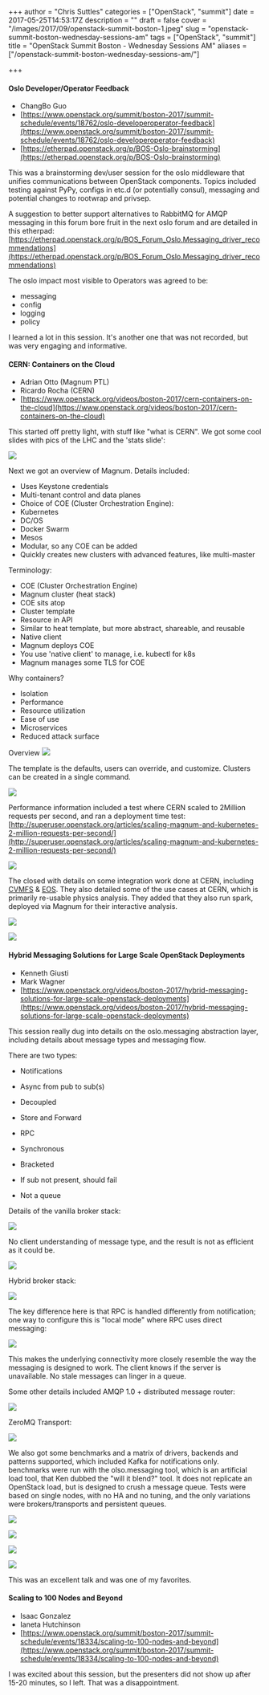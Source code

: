 +++
author = "Chris Suttles"
categories = ["OpenStack", "summit"]
date = 2017-05-25T14:53:17Z
description = ""
draft = false
cover = "/images/2017/09/openstack-summit-boston-1.jpeg"
slug = "openstack-summit-boston-wednesday-sessions-am"
tags = ["OpenStack", "summit"]
title = "OpenStack Summit Boston - Wednesday Sessions AM"
aliases = ["/openstack-summit-boston-wednesday-sessions-am/"]

+++


#### Oslo Developer/Operator Feedback

- ChangBo Guo
- [https://www.openstack.org/summit/boston-2017/summit-schedule/events/18762/oslo-developeroperator-feedback](https://www.openstack.org/summit/boston-2017/summit-schedule/events/18762/oslo-developeroperator-feedback)
- [https://etherpad.openstack.org/p/BOS-Oslo-brainstorming](https://etherpad.openstack.org/p/BOS-Oslo-brainstorming)

This was a brainstorming dev/user session for the oslo middleware that unifies communications between OpenStack components. Topics included testing against PyPy, configs in etc.d (or potentially consul), messaging and potential changes to rootwrap and privsep.

A suggestion to better support alternatives to RabbitMQ for AMQP messaging in this forum bore fruit in the next oslo forum and are detailed in this etherpad: [https://etherpad.openstack.org/p/BOS_Forum_Oslo.Messaging_driver_recommendations](https://etherpad.openstack.org/p/BOS_Forum_Oslo.Messaging_driver_recommendations)

The oslo impact most visible to Operators was agreed to be:
 
* messaging
* config
* logging
* policy

I learned a lot in this session. It's another one that was not recorded, but was very engaging and informative.

#### CERN: Containers on the Cloud

- Adrian Otto (Magnum PTL)
- Ricardo Rocha (CERN)
- [https://www.openstack.org/videos/boston-2017/cern-containers-on-the-cloud](https://www.openstack.org/videos/boston-2017/cern-containers-on-the-cloud)

This started off pretty light, with stuff like "what is CERN". We got some cool slides with pics of the LHC and the 'stats slide':

![](/content/images/2017/05/Photo-May-10--9-53-08-AM.jpg)

Next we got an overview of Magnum. Details included:

* Uses Keystone credentials
* Multi-tenant control and data planes
* Choice of COE (Cluster Orchestration Engine):
 * Kubernetes
 * DC/OS
 * Docker Swarm
 * Mesos
 * Modular, so any COE can be added
* Quickly creates new clusters with advanced features, like multi-master

Terminology:

* COE (Cluster Orchestration Engine)
* Magnum cluster (heat stack)
 * COE sits atop
* Cluster template
 * Resource in API
 * Similar to heat template, but more abstract, shareable, and reusable
* Native client
 * Magnum deploys COE
 * You use 'native client' to manage, i.e. kubectl for k8s
 * Magnum manages some TLS for COE

Why containers?

* Isolation
* Performance
* Resource utilization
* Ease of use
* Microservices
* Reduced attack surface

Overview
![](/content/images/2017/05/Photo-May-10--10-04-26-AM.jpg)

The template is the defaults, users can override, and customize. Clusters can be created in a single command.

![](/content/images/2017/05/Photo-May-10--10-05-54-AM.jpg)

Performance information included a test where CERN scaled to 2Million requests per second, and ran a deployment time test: [http://superuser.openstack.org/articles/scaling-magnum-and-kubernetes-2-million-requests-per-second/](http://superuser.openstack.org/articles/scaling-magnum-and-kubernetes-2-million-requests-per-second/)

![](/content/images/2017/05/Photo-May-10--10-07-32-AM.jpg)

The closed with details on some integration work done at CERN, including [CVMFS](https://github.com/cvmfs/cvmfs) & [EOS](https://github.com/cern-eos/eos). They also detailed some of the use cases at CERN, which is primarily re-usable physics analysis. They added that they also run spark, deployed via Magnum for their interactive analysis.

![](/content/images/2017/05/Photo-May-10--10-19-46-AM.jpg)

![](/content/images/2017/05/Photo-May-10--10-24-50-AM.jpg)


#### Hybrid Messaging Solutions for Large Scale OpenStack Deployments

- Kenneth Giusti
- Mark Wagner
- [https://www.openstack.org/videos/boston-2017/hybrid-messaging-solutions-for-large-scale-openstack-deployments](https://www.openstack.org/videos/boston-2017/hybrid-messaging-solutions-for-large-scale-openstack-deployments)

This session really dug into details on the oslo.messaging abstraction layer, including details about message types and messaging flow. 

There are two types:

* Notifications
 * Async from pub to sub(s)
 * Decoupled
 * Store and Forward

* RPC
 * Synchronous
 * Bracketed
 * If sub not present, should fail
 * Not a queue

Details of the vanilla broker stack: 

![](/content/images/2017/05/Photo-May-10--11-10-57-AM.jpg)

No client understanding of message type, and the result is not as efficient as it could be.

![](/content/images/2017/05/Photo-May-10--11-08-40-AM.jpg)

Hybrid broker stack: 

![](/content/images/2017/05/Photo-May-10--11-11-38-AM.jpg)

The key difference here is that RPC is handled differently from notification; one way to configure this is "local mode" where RPC uses direct messaging: 

![](/content/images/2017/05/Photo-May-10--11-10-01-AM.jpg)

This makes the underlying connectivity more closely resemble the way the messaging is designed to work. The client knows if the server is unavailable. No stale messages can linger in a queue.

Some other details included AMQP 1.0 + distributed message router:

![](/content/images/2017/05/Photo-May-10--11-18-28-AM.jpg)

ZeroMQ Transport:

![](/content/images/2017/05/Photo-May-10--11-16-08-AM.jpg)

We also got some benchmarks and a matrix of drivers, backends and patterns supported, which included Kafka for notifications only. benchmarks were run with the olso.messaging tool, which is an artificial load tool, that Ken dubbed the "will it blend?" tool. It does not replicate an OpenStack load, but is designed to crush a message queue. Tests were based on single nodes, with no HA and no tuning, and the only variations were brokers/transports and persistent queues.

![](/content/images/2017/05/Photo-May-10--11-19-06-AM.jpg)

![](/content/images/2017/05/Photo-May-10--11-24-01-AM.jpg)

![](/content/images/2017/05/Photo-May-10--11-24-25-AM.jpg)

![](/content/images/2017/05/Photo-May-10--11-26-19-AM.jpg)

This was an excellent talk and was one of my favorites.

#### Scaling to 100 Nodes and Beyond

- Isaac Gonzalez
- Ianeta Hutchinson
- [https://www.openstack.org/summit/boston-2017/summit-schedule/events/18334/scaling-to-100-nodes-and-beyond](https://www.openstack.org/summit/boston-2017/summit-schedule/events/18334/scaling-to-100-nodes-and-beyond)

I was excited about this session, but the presenters did not show up after 15-20 minutes, so I left. That was a disappointment.

